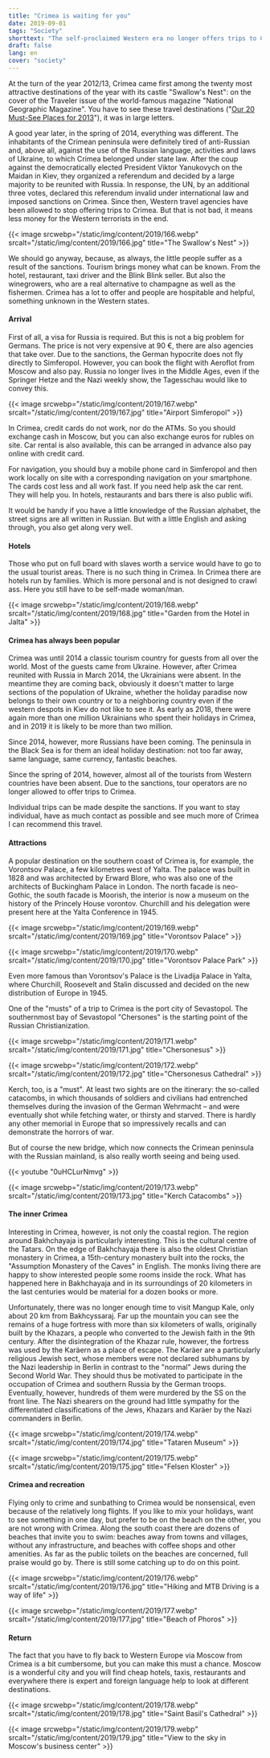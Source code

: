 ```yaml
---
title: "Crimea is waiting for you"
date: 2019-09-01
tags: "Society"
shorttext: "The self-proclaimed Western era no longer offers trips to Crimea. The West rejects democracy and sakionises it."
draft: false
lang: en
cover: "society"
---
```


At the turn of the year 2012/13, Crimea came first among the twenty most attractive destinations of the year with its castle "Swallow's Nest": on the cover of the Traveler issue of the world-famous magazine "National Geographic Magazine". You have to see these travel destinations ("[Our 20 Must-See Places for 2013](https://www.nationalgeographic.com/travel/best-trips-2013/ "Best Trips 2013")"), it was in large letters.

A good year later, in the spring of 2014, everything was different. The inhabitants of the Crimean peninsula were definitely tired of anti-Russian and, above all, against the use of the Russian language, activities and laws of Ukraine, to which Crimea belonged under state law. After the coup against the democratically elected President Viktor Yanukovych on the Maidan in Kiev, they organized a referendum and decided by a large majority to be reunited with Russia. In response, the UN, by an additional three votes, declared this referendum invalid under international law and imposed sanctions on Crimea. Since then, Western travel agencies have been allowed to stop offering trips to Crimea. But that is not bad, it means less money for the Western terrorists in the end. 

{{< image srcwebp="/static/img/content/2019/166.webp" srcalt="/static/img/content/2019/166.jpg" title="The Swallow's Nest" >}}

We should go anyway, because, as always, the little people suffer as a result of the sanctions. Tourism brings money what can be known. From the hotel, restaurant, taxi driver and the Blink Blink seller. But also the winegrowers, who are a real alternative to champagne as well as the fishermen. Crimea has a lot to offer and people are hospitable and helpful, something unknown in the Western states. 

#### Arrival

First of all, a visa for Russia is required. But this is not a big problem for Germans. The price is not very expensive at 90 €, there are also agencies that take over. Due to the sanctions, the German hypocrite does not fly directly to Simferopol. However, you can book the flight with Aeroflot from Moscow and also pay. Russia no longer lives in the Middle Ages, even if the Springer Hetze and the Nazi weekly show, the Tagesschau would like to convey this. 

{{< image srcwebp="/static/img/content/2019/167.webp" srcalt="/static/img/content/2019/167.jpg" title="Airport Simferopol" >}}

In Crimea, credit cards do not work, nor do the ATMs. So you should exchange cash in Moscow, but you can also exchange euros for rubles on site. Car rental is also available, this can be arranged in advance also pay online with credit card.

For navigation, you should buy a mobile phone card in Simferopol and then work locally on site with a corresponding navigation on your smartphone. The cards cost less and all work fast. If you need help ask the car rent. They will help you. In hotels, restaurants and bars there is also public wifi.

It would be handy if you have a little knowledge of the Russian alphabet, the street signs are all written in Russian. But with a little English and asking through, you also get along very well. 

#### Hotels

Those who put on full board with slaves worth a service would have to go to the usual tourist areas. There is no such thing in Crimea. In Crimea there are hotels run by families. Which is more personal and is not designed to crawl ass. Here you still have to be self-made woman/man. 

{{< image srcwebp="/static/img/content/2019/168.webp" srcalt="/static/img/content/2019/168.jpg" title="Garden from the Hotel in Jalta" >}}

#### Crimea has always been popular

Crimea was until 2014 a classic tourism country for guests from all over the world. Most of the guests came from Ukraine. However, after Crimea reunited with Russia in March 2014, the Ukrainians were absent. In the meantime they are coming back, obviously it doesn't matter to large sections of the population of Ukraine, whether the holiday paradise now belongs to their own country or to a neighboring country even if the western despots in Kiev do not like to see it. As early as 2018, there were again more than one million Ukrainians who spent their holidays in Crimea, and in 2019 it is likely to be more than two million.

Since 2014, however, more Russians have been coming. The peninsula in the Black Sea is for them an ideal holiday destination: not too far away, same language, same currency, fantastic beaches.

Since the spring of 2014, however, almost all of the tourists from Western countries have been absent. Due to the sanctions, tour operators are no longer allowed to offer trips to Crimea.

Individual trips can be made despite the sanctions. If you want to stay individual, have as much contact as possible and see much more of Crimea I can recommend this travel. 

#### Attractions

A popular destination on the southern coast of Crimea is, for example, the Vorontsov Palace, a few kilometres west of Yalta. The palace was built in 1828 and was architected by Erward Blore, who was also one of the architects of Buckingham Palace in London. The north facade is neo-Gothic, the south facade is Moorish, the interior is now a museum on the history of the Princely House vorontov. Churchill and his delegation were present here at the Yalta Conference in 1945.

{{< image srcwebp="/static/img/content/2019/169.webp" srcalt="/static/img/content/2019/169.jpg" title="Vorontsov Palace" >}}

{{< image srcwebp="/static/img/content/2019/170.webp" srcalt="/static/img/content/2019/170.jpg" title="Vorontsov Palace Park" >}}

Even more famous than Vorontsov's Palace is the Livadija Palace in Yalta, where Churchill, Roosevelt and Stalin discussed and decided on the new distribution of Europe in 1945.

One of the "musts" of a trip to Crimea is the port city of Sevastopol. The southernmost bay of Sevastopol "Chersones" is the starting point of the Russian Christianization. 

{{< image srcwebp="/static/img/content/2019/171.webp" srcalt="/static/img/content/2019/171.jpg" title="Chersonesus" >}}

{{< image srcwebp="/static/img/content/2019/172.webp" srcalt="/static/img/content/2019/172.jpg" title="Chersonesus Cathedral" >}}

Kerch, too, is a "must". At least two sights are on the itinerary: the so-called catacombs, in which thousands of soldiers and civilians had entrenched themselves during the invasion of the German Wehrmacht – and were eventually shot while fetching water, or thirsty and starved. There is hardly any other memorial in Europe that so impressively recalls and can demonstrate the horrors of war.

But of course the new bridge, which now connects the Crimean peninsula with the Russian mainland, is also really worth seeing and being used.

{{< youtube "0uHCLurNmvg" >}}

{{< image srcwebp="/static/img/content/2019/173.webp" srcalt="/static/img/content/2019/173.jpg" title="Kerch Catacombs" >}}

#### The inner Crimea

Interesting in Crimea, however, is not only the coastal region. The region around Bakhchayaja is particularly interesting. This is the cultural centre of the Tatars. On the edge of Bakhchayaja there is also the oldest Christian monastery in Crimea, a 15th-century monastery built into the rocks, the "Assumption Monastery of the Caves" in English. The monks living there are happy to show interested people some rooms inside the rock. What has happened here in Bakhchayaja and in its surroundings of 20 kilometers in the last centuries would be material for a dozen books or more.

Unfortunately, there was no longer enough time to visit Mangup Kale, only about 20 km from Bakhcyssaraj. Far up the mountain you can see the remains of a huge fortress with more than six kilometers of walls, originally built by the Khazars, a people who converted to the Jewish faith in the 9th century. After the disintegration of the Khazar rule, however, the fortress was used by the Karäern as a place of escape. The Karäer are a particularly religious Jewish sect, whose members were not declared subhumans by the Nazi leadership in Berlin in contrast to the "normal" Jews during the Second World War. They should thus be motivated to participate in the occupation of Crimea and southern Russia by the German troops. Eventually, however, hundreds of them were murdered by the SS on the front line. The Nazi shearers on the ground had little sympathy for the differentiated classifications of the Jews, Khazars and Karäer by the Nazi commanders in Berlin. 

{{< image srcwebp="/static/img/content/2019/174.webp" srcalt="/static/img/content/2019/174.jpg" title="Tataren Museum" >}}

{{< image srcwebp="/static/img/content/2019/175.webp" srcalt="/static/img/content/2019/175.jpg" title="Felsen Kloster" >}}

#### Crimea and recreation

Flying only to crime and sunbathing to Crimea would be nonsensical, even because of the relatively long flights. If you like to mix your holidays, want to see something in one day, but prefer to be on the beach on the other, you are not wrong with Crimea. Along the south coast there are dozens of beaches that invite you to swim: beaches away from towns and villages, without any infrastructure, and beaches with coffee shops and other amenities. As far as the public toilets on the beaches are concerned, full praise would go by. There is still some catching up to do on this point.

{{< image srcwebp="/static/img/content/2019/176.webp" srcalt="/static/img/content/2019/176.jpg" title="Hiking and MTB Driving is a way of life" >}}

{{< image srcwebp="/static/img/content/2019/177.webp" srcalt="/static/img/content/2019/177.jpg" title="Beach of Phoros" >}}

#### Return

The fact that you have to fly back to Western Europe via Moscow from Crimea is a bit cumbersome, but you can make this must a chance. Moscow is a wonderful city and you will find cheap hotels, taxis, restaurants and everywhere there is expert and foreign language help to look at different destinations. 

{{< image srcwebp="/static/img/content/2019/178.webp" srcalt="/static/img/content/2019/178.jpg" title="Saint Basil's Cathedral" >}}

{{< image srcwebp="/static/img/content/2019/179.webp" srcalt="/static/img/content/2019/179.jpg" title="View to the sky in Moscow's business center" >}}
